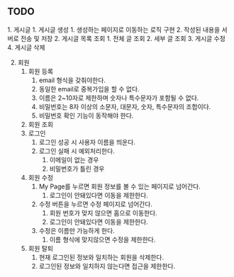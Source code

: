 ## TODO

1. 게시글
    1. 게시글 생성
        1. 생성하는 페이지로 이동하는 로직 구현
        2. 작성된 내용을 서버로 전송 및 저장
    2. 게시글 목록 조회
        1. 전체 글 조회
        2. 세부 글 조회
    3. 게시글 수정
    4. 게시글 삭제

2. 회원
    1. 회원 등록
        1. email 형식을 갖춰야한다.
        2. 동일한 email로 중복가입을 할 수 없다.    
        3. 이름은 2~10자로 제한하며 숫자나 특수문자가 포함될 수 없다.
        4. 비밀번호는 8자 이상의 소문자, 대문자, 숫자, 특수문자의 조합이다.
        5. 비밀번호 확인 기능이 동작해야 한다.
    2. 회원 조회
    3. 로그인
        1. 로그인 성공 시 사용자 이름을 띄운다.
        2. 로그인 실패 시 예외처리한다.
            1. 이메일이 없는 경우
            2. 비밀번호가 틀린 경우
    4. 회원 수정
        1. My Page를 누르면 회원 정보를 볼 수 있는 페이지로 넘어간다.
            1. 로그인이 안돼있다면 이동을 제한한다.
        2. 수정 버튼을 누르면 수정 페이지로 넘어간다.
            1. 회원 번호가 맞지 않으면 홈으로 이동한다.
            2. 로그인이 안돼있다면 이동을 제한한다.
        3. 수정은 이름만 가능하게 한다.
            1. 이름 형식에 맞지않으면 수정을 제한한다.
    5. 회원 탈퇴
        1. 현재 로그인된 정보와 일치하는 회원을 삭제한다.
        2. 로그인된 정보와 일치하지 않는다면 접근을 제한한다.
